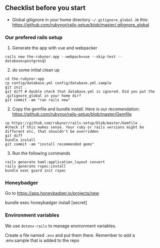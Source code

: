 ## Checklist before you start

 - Global gitignore in your home directory `~/.gitignore_global` .ie this:  https://github.com/rubynor/rails-setup/blob/master/.gitignore_global


### Our prefered rails setup

1. Generate the app with vue and webpacker

```
rails new the-rubynor-app --webpack=vue --skip-test --database=postgresql
```

2. do some initial clean up

```
cd the-rubynor-app
cp config/database.yml config/database.yml.sample
git init .
git diff # double check that database.yml is ignored. Did you put the .gitignore_global in your home dir?
git commit -am "ran rails new"
```    


2. Copy the gemfile and bundle install. Here is our recomendation: 
 https://github.com/rubynor/rails-setup/blob/master/Gemfile

``` 
cp https://github.com/rubynor/rails-setup/blob/master/Gemfile .
#check if this makes sense. Your ruby or rails versions might be different etc, that shouldn't be overridden
git diff 
bundle install
git commit -am "install recommended gems"
```    

3. Run the following commands

```
rails generate haml:application_layout convert
rails generate rspec:install
bundle exec guard init rspec
```

### Honeybadger
Go to https://app.honeybadger.io/projects/new

bundle exec honeybadger install [secret]

### Environment variables
We use `dotenv-rails` to manage environment variables.

Create a file named `.env` and put them there. Remember to add a .env.sample that is added to the repo
